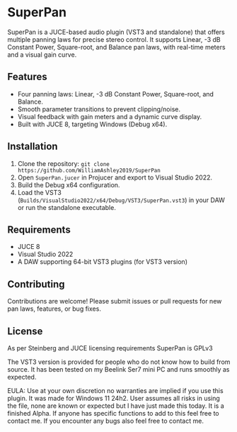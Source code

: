 # SuperPan

SuperPan is a JUCE-based audio plugin (VST3 and standalone) that offers multiple panning laws for precise stereo control. It supports Linear, -3 dB Constant Power, Square-root, and Balance pan laws, with real-time meters and a visual gain curve.

## Features
- Four panning laws: Linear, -3 dB Constant Power, Square-root, and Balance.
- Smooth parameter transitions to prevent clipping/noise.
- Visual feedback with gain meters and a dynamic curve display.
- Built with JUCE 8, targeting Windows (Debug x64).

## Installation
1. Clone the repository: `git clone https://github.com/WilliamAshley2019/SuperPan`
2. Open `SuperPan.jucer` in Projucer and export to Visual Studio 2022.
3. Build the Debug x64 configuration.
4. Load the VST3 (`Builds/VisualStudio2022/x64/Debug/VST3/SuperPan.vst3`) in your DAW or run the standalone executable.

## Requirements
- JUCE 8
- Visual Studio 2022
- A DAW supporting 64-bit VST3 plugins (for VST3 version)

## Contributing
Contributions are welcome! Please submit issues or pull requests for new pan laws, features, or bug fixes.

## License
As per Steinberg and JUCE licensing requirements SuperPan is GPLv3

The VST3 version is provided for people who do not know how to build from source. It has been tested on my Beelink Ser7 mini PC and runs smoothly as expected.

EULA: Use at your own discretion no warranties are implied if you use this plugin. It was made for Windows 11 24h2. User assumes all risks in using the file, none are known or expected but I have just made this today.
It is a finished Alpha. If anyone has specific functions to add to this feel free to contact me. If you encounter any bugs also feel free to contact me.
